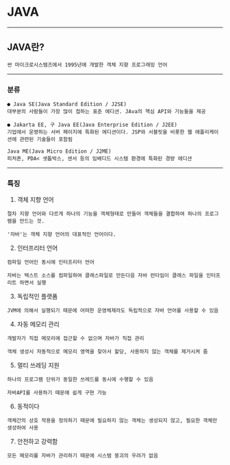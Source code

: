 # JAVA
---
## JAVA란?
```
썬 마이크로시스템즈에서 1995년에 개발한 객체 지향 프로그래밍 언어
```
---
### 분류
```
● Java SE(Java Standard Edition / J2SE)
대부분의 사람들이 가장 많이 접하는 표준 에디션. JAva의 핵심 API와 기능들을 제공

● Jakarta EE, 구 Java EE(Java Enterprise Edition / J2EE)
기업에서 운영하는 서버 페이지에 특화된 에디션이다. JSP와 서블릿을 비롯한 웹 애플리케이션에 관련된 기술들이 포함됨

Java ME(Java Micro Edition / J2ME)
피처폰, PDA< 셋톱박스, 센서 등의 임베디드 시스템 환경에 특화된 경량 에디션
```
---
### 특징
1. 객체 지향 언어
```
절차 지향 언어와 다르게 하나의 기능을 객체형태로 만들어 객체들을 결합하여 하나의 프로그램을 만드는 것.

'자바'는 객체 지향 언어의 대표적인 언어이다.
```

2. 인터프리터 언어
```
컴파일 언어인 동시에 인터프리터 언어

자바는 텍스트 소스를 컴파일하여 클래스파일로 만든다음 자바 런타임이 클래스 파일을 인터프리트 하면서 실행
```

3. 독립적인 플랫폼
```
JVM에 의해서 실행되기 때문에 어떠한 운영체제라도 독립적으로 자바 언어를 사용할 수 있음
```
4. 자동 메모리 관리
```
개발자가 직접 메모리에 접근할 수 없으며 자바가 직접 관리

객체 생성시 자동적으로 메모리 영역을 찾아서 할당, 사용하지 않는 객체를 제거시켜 줌
```
5. 멀티 쓰레딩 지원
```
하나의 프로그램 단위가 동일한 쓰레드를 동시에 수행할 수 있음

자바API를 사용하기 때문에 쉽게 구현 가능
```

6. 동적이다
```
객체간의 상호 작용을 정의하기 때문에 필요하지 않는 객체는 생성되지 않고, 필요한 객체만 생성하여 사용
```
7. 안전하고 강력함
```
모든 메모리를 자바가 관리하기 때문에 시스템 붕괴의 우려가 없음
```